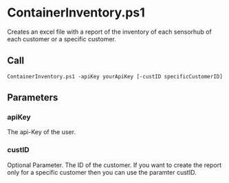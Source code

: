 # ContainerInventory.ps1

Creates an excel file with a report of the inventory of each sensorhub of each customer or a specific customer.

## Call
```
ContainerInventory.ps1 -apiKey yourApiKey [-custID specificCustomerID]
```

## Parameters

### apiKey
The api-Key of the user.

### custID
Optional Parameter. The ID of the customer. If you want to create the report only for a specific customer then you can use the paramter custID.
